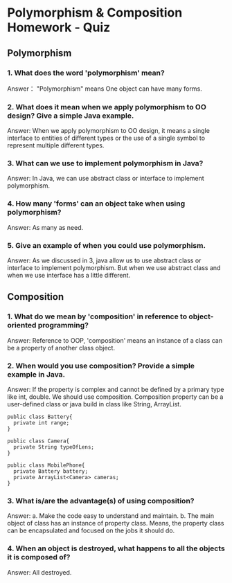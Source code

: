 # Polymorphism & Composition Homework - Quiz
## Polymorphism

### 1. What does the word 'polymorphism' mean?

Answer： "Polymorphism" means One object can have many forms. 

### 2. What does it mean when we apply polymorphism to OO design? Give a simple Java example.

Answer: When we apply polymorphism to OO design, it means a single interface to entities of different types or the use of a 
single symbol to represent multiple different types.    

### 3. What can we use to implement polymorphism in Java?

Answer: In Java, we can use abstract class or interface to implement polymorphism. 

### 4. How many 'forms' can an object take when using polymorphism?

Answer: As many as need. 

### 5. Give an example of when you could use polymorphism.

Answer: As we discussed in 3, java allow us to use abstract class or interface to implement polymorphism. But when we use 
abstract class and when we use interface has a little different. 



## Composition
### 1. What do we mean by 'composition' in reference to object-oriented programming?

Answer: Reference to OOP, 'composition' means an instance of a class can be a property of another class object. 

### 2. When would you use composition? Provide a simple example in Java.
Answer: If the property is complex and cannot be defined by a primary type like int, double. We should use composition. 
Composition property can be a user-defined class or java build in class like String, ArrayList. 

```
public class Battery{
  private int range;
}

public class Camera{
  private String typeOfLens;
}

public class MobilePhone{
  private Battery battery;
  private ArrayList<Camera> cameras;
}
```

### 3. What is/are the advantage(s) of using composition?
Answer: a. Make the code easy to understand and maintain.
        b. The main object of class has an instance of property class. Means, the property class can be 
        encapsulated and focused on the jobs it should do.         

### 4. When an object is destroyed, what happens to all the objects it is composed of?
Answer: All destroyed. 
